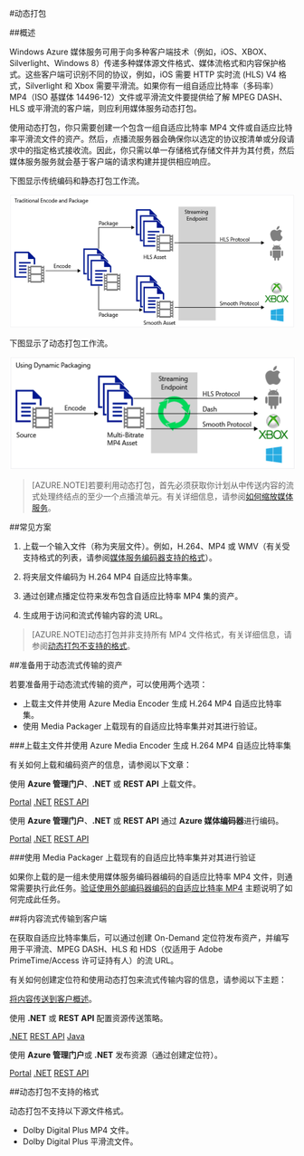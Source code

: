 <properties 
	pageTitle="动态打包概述" 
	description="主题提供动态打包的概述。" 
	authors="Juliako" 
	manager="dwrede" 
	editor="" 
	services="media-services" 
	documentationCenter=""/>

<tags
	ms.service="media-services"
	ms.date="12/05/2015"
	wacn.date="01/18/2016"/>


#动态打包 

##概述

Windows Azure 媒体服务可用于向多种客户端技术（例如，iOS、XBOX、Silverlight、Windows 8）传递多种媒体源文件格式、媒体流格式和内容保护格式。这些客户端可识别不同的协议，例如，iOS 需要 HTTP 实时流 (HLS) V4 格式，Silverlight 和 Xbox 需要平滑流。如果你有一组自适应比特率（多码率）MP4（ISO 基媒体 14496-12）文件或平滑流文件要提供给了解 MPEG DASH、HLS 或平滑流的客户端，则应利用媒体服务动态打包。

使用动态打包，你只需要创建一个包含一组自适应比特率 MP4 文件或自适应比特率平滑流文件的资产。然后，点播流服务器会确保你以选定的协议按清单或分段请求中的指定格式接收流。因此，你只需以单一存储格式存储文件并为其付费，然后媒体服务服务就会基于客户端的请求构建并提供相应响应。

下图显示传统编码和静态打包工作流。

![静态编码](./media/media-services-dynamic-packaging-overview/media-services-static-packaging.png)

下图显示了动态打包工作流。

![动态编码](./media/media-services-dynamic-packaging-overview/media-services-dynamic-packaging.png)


>[AZURE.NOTE]若要利用动态打包，首先必须获取你计划从中传送内容的流式处理终结点的至少一个点播流单元。有关详细信息，请参阅[如何缩放媒体服务](/documentation/articles/media-services-manage-origins#scale_streaming_endpoints)。

##常见方案

1. 上载一个输入文件（称为夹层文件）。例如，H.264、MP4 或 WMV（有关受支持格式的列表，请参阅[媒体服务编码器支持的格式](/documentation/articles/media-services-azure-media-encoder-formats)）。

1. 将夹层文件编码为 H.264 MP4 自适应比特率集。
 
1. 通过创建点播定位符来发布包含自适应比特率 MP4 集的资产。
 
1. 生成用于访问和流式传输内容的流 URL。
 
>[AZURE.NOTE]动态打包并非支持所有 MP4 文件格式，有关详细信息，请参阅[动态打包不支持的格式](/documentation/articles/media-services-dynamic-packaging-overview#unsupported_formats)。

##准备用于动态流式传输的资产

若要准备用于动态流式传输的资产，可以使用两个选项：

- 上载主文件并使用 Azure Media Encoder 生成 H.264 MP4 自适应比特率集。
- 使用 Media Packager 上载现有的自适应比特率集并对其进行验证。

###上载主文件并使用 Azure Media Encoder 生成 H.264 MP4 自适应比特率集

有关如何上载和编码资产的信息，请参阅以下文章：


使用 **Azure 管理门户**、**.NET** 或 **REST API** 上载文件。

<div class="technical-azure-selector">
<a href="/documentation/articles/media-services-manage-content">Portal</a>
<a href="/documentation/articles/media-services-dotnet-upload-files">.NET</a>
<a href="/documentation/articles/media-services-rest-upload-files">REST API</a>
</div>
<!---HONumber=67-->

使用 **Azure 管理门户**、**.NET** 或 **REST API** 通过 **Azure 媒体编码器**进行编码。
 
<div class="technical-azure-selector">
<a href="/documentation/articles/media-services-manage-content#encode">Portal</a>
<a href="/documentation/articles/media-services-dotnet-encode-asset">.NET</a>
<a href="/documentation/articles/media-services-rest-encode-asset">REST API</a>
</div>
<!---HONumber=67-->


###使用 Media Packager 上载现有的自适应比特率集并对其进行验证

如果你上载的是一组未使用媒体服务编码器编码的自适应比特率 MP4 文件，则通常需要执行此任务。[验证使用外部编码器编码的自适应比特率 MP4](https://msdn.microsoft.com/zh-CN/library/azure/dn750842.aspx) 主题说明了如何完成此任务。

##将内容流式传输到客户端

在获取自适应比特率集后，可以通过创建 On-Demand 定位符发布资产，并编写用于平滑流、MPEG DASH、HLS 和 HDS（仅适用于 Adobe PrimeTime/Access 许可证持有人）的流 URL。

有关如何创建定位符和使用动态打包来流式传输内容的信息，请参阅以下主题：

[将内容传送到客户概述](/documentation/articles/media-services-deliver-content-overview)。

使用 **.NET** 或 **REST API** 配置资源传送策略。

<div class="technical-azure-selector">
<a href="/documentation/articles/media-services-dotnet-configure-asset-delivery-policy">.NET</a>
<a href="/documentation/articles/media-services-rest-configure-asset-delivery-policy">REST API</a>
<a href="https://github.com/southworkscom/azure-sdk-for-media-services-java-samples">Java</a>
</div>
<!---HONumber=67-->

使用 **Azure 管理门户**或 **.NET** 发布资源（通过创建定位符）。

<div class="technical-azure-selector">
<a href="/documentation/articles/media-services-manage-content#publish">Portal</a>
<a href="/documentation/articles/media-services-deliver-streaming-content">.NET</a>
<a href="/documentation/articles/media-services-rest-deliver-streaming-content">REST API</a>
</div>
<!---HONumber=67-->


##<a id="unsupported_formats"></a>动态打包不支持的格式

动态打包不支持以下源文件格式。

- Dolby Digital Plus MP4 文件。
- Dolby Digital Plus 平滑流文件。 

<!---HONumber=74-->